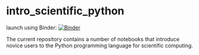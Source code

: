 # intro_scientific_python

launch using Binder: [![Binder](https://mybinder.org/badge_logo.svg)](https://mybinder.org/v2/gh/wmunters/intro_scientific_python/master)

The current repository contains a number of notebooks that introduce novice users to the Python programming language for scientific computing. 
